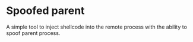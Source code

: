 # Spoofed parent
A simple tool to inject shellcode into the remote process with the ability to spoof parent process.
